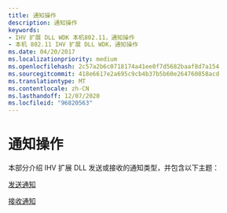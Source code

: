 ```yaml
---
title: 通知操作
description: 通知操作
keywords:
- IHV 扩展 DLL WDK 本机802.11，通知操作
- 本机 802.11 IHV 扩展 DLL WDK，通知操作
ms.date: 04/20/2017
ms.localizationpriority: medium
ms.openlocfilehash: 2c57a2b6c0718174a41ee0f7d5682baaf8d7a154
ms.sourcegitcommit: 418e6617e2a695c9cb4b37b5b60e264760858acd
ms.translationtype: MT
ms.contentlocale: zh-CN
ms.lasthandoff: 12/07/2020
ms.locfileid: "96820563"
---
```

# <a name="notification-operations"></a>通知操作




 

本部分介绍 IHV 扩展 DLL 发送或接收的通知类型，并包含以下主题：

[发送通知](sending-notifications.md)

[接收通知](receiving-notifications.md)

 

 






